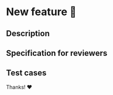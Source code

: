 # New feature :rocket:

## Description

## Specification for reviewers

## Test cases

Thanks! :heart: